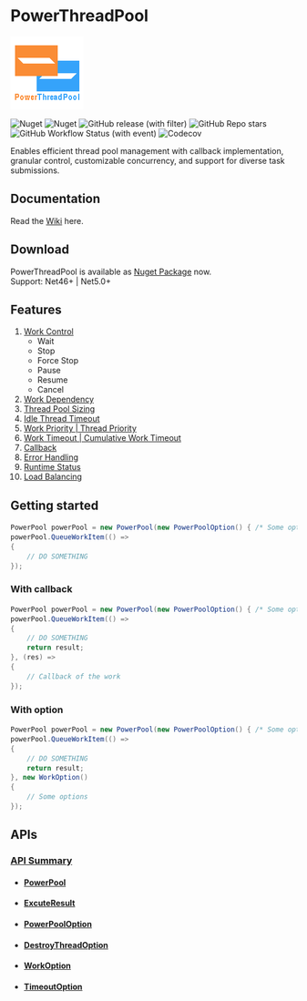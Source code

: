 # PowerThreadPool
![Logo](icon.png "Logo")

![Nuget](https://img.shields.io/nuget/v/PowerThreadPool)
![Nuget](https://img.shields.io/nuget/dt/PowerThreadPool)
![GitHub release (with filter)](https://img.shields.io/github/v/release/ZjzMisaka/PowerThreadPool)
![GitHub Repo stars](https://img.shields.io/github/stars/ZjzMisaka/PowerThreadPool)
![GitHub Workflow Status (with event)](https://img.shields.io/github/actions/workflow/status/ZjzMisaka/PowerThreadPool/test.yml)
![Codecov](https://img.shields.io/codecov/c/github/ZjzMisaka/PowerThreadPool)

Enables efficient thread pool management with callback implementation, granular control, customizable concurrency, and support for diverse task submissions.  

## Documentation
Read the [Wiki](https://github.com/ZjzMisaka/PowerThreadPool/wiki) here.  

## Download
PowerThreadPool is available as [Nuget Package](https://www.nuget.org/packages/PowerThreadPool/) now.  
Support: Net46+ | Net5.0+  

## Features
1. [Work Control](https://github.com/ZjzMisaka/PowerThreadPool/wiki/Work-Control)
    - Wait
    - Stop
    - Force Stop
    - Pause
    - Resume
    - Cancel
2. [Work Dependency](https://github.com/ZjzMisaka/PowerThreadPool/wiki/Work-Dependency)
3. [Thread Pool Sizing](https://github.com/ZjzMisaka/PowerThreadPool/wiki/Thread-Pool-Sizing)
4. [Idle Thread Timeout](https://github.com/ZjzMisaka/PowerThreadPool/wiki/DestroyThreadOption)
5. [Work Priority | Thread Priority](https://github.com/ZjzMisaka/PowerThreadPool/wiki/Priority)
6. [Work Timeout | Cumulative Work Timeout](https://github.com/ZjzMisaka/PowerThreadPool/wiki/Timeout)
7. [Callback](https://github.com/ZjzMisaka/PowerThreadPool/wiki/Callback)
8. [Error Handling](https://github.com/ZjzMisaka/PowerThreadPool/wiki/Callback)
9. [Runtime Status](https://github.com/ZjzMisaka/PowerThreadPool/wiki/PowerPool#properties)
10. [Load Balancing](https://en.wikipedia.org/wiki/Work_stealing)

## Getting started
```csharp
PowerPool powerPool = new PowerPool(new PowerPoolOption() { /* Some options */ });
powerPool.QueueWorkItem(() => 
{
    // DO SOMETHING
});
```

### With callback
```csharp
PowerPool powerPool = new PowerPool(new PowerPoolOption() { /* Some options */ });
powerPool.QueueWorkItem(() => 
{
    // DO SOMETHING
    return result;
}, (res) => 
{
    // Callback of the work
});
```

### With option
```csharp
PowerPool powerPool = new PowerPool(new PowerPoolOption() { /* Some options */ });
powerPool.QueueWorkItem(() => 
{
    // DO SOMETHING
    return result;
}, new WorkOption()
{
    // Some options
});

```
## APIs
### [API Summary](https://github.com/ZjzMisaka/PowerThreadPool/wiki/API-Summary)  
- #### [PowerPool](https://github.com/ZjzMisaka/PowerThreadPool/wiki/PowerPool)  
- #### [ExcuteResult](https://github.com/ZjzMisaka/PowerThreadPool/wiki/ExcuteResult)  
- #### [PowerPoolOption](https://github.com/ZjzMisaka/PowerThreadPool/wiki/PowerPoolOption)  
- #### [DestroyThreadOption](https://github.com/ZjzMisaka/PowerThreadPool/wiki/DestroyThreadOption)  
- #### [WorkOption](https://github.com/ZjzMisaka/PowerThreadPool/wiki/WorkOption)  
- #### [TimeoutOption](https://github.com/ZjzMisaka/PowerThreadPool/wiki/TimeoutOption)  
